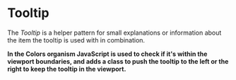 # Tooltip

The *Tooltip* is a helper pattern for small explanations or information about the item the tooltip is used with in combination.

**In the Colors organism JavaScript is used to check if it's within the viewport boundaries, and adds a class to push the
tooltip to the left or the right to keep the tooltip in the viewport.**
